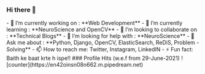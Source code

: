 ### Hi there 👋

<!--
**the-vishal/the-vishal** is a ✨ _special_ ✨ repository because its `README.md` (this file) appears on your GitHub profile.
Here are some ideas to get you started:
--!>

- 🔭 I’m currently working on : **Web Development**
- 🌱 I’m currently learning : **NeuroScience and OpenCV**
- 👯 I’m looking to collaborate on : **Technical Blogs**
- 🤔 I’m looking for help with : **NeuroScience**
- 💬 Ask me about : **Python, Django, OpenCV, ElasticSearch, ReDiS, Problem - Solving**
- 📫 How to reach me: Twitter, Instagram, LinkedIN
- ⚡ Fun fact: Baith ke baat krte h ispe!!

### Profile Hits (w.e.f from 29-June-2021)
![counter](https://en42oinsn08n662.m.pipedream.net)
